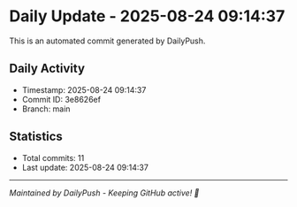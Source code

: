 # Daily Update - 2025-08-24 09:14:37

This is an automated commit generated by DailyPush.

## Daily Activity
- Timestamp: 2025-08-24 09:14:37
- Commit ID: 3e8626ef
- Branch: main

## Statistics
- Total commits: 11
- Last update: 2025-08-24 09:14:37

---
*Maintained by DailyPush - Keeping GitHub active! 🚀*
